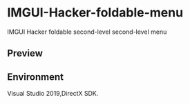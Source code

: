 # IMGUI-Hacker-foldable-menu
IMGUI Hacker foldable second-level second-level menu

## Preview



## Environment
Visual Studio 2019,DirectX SDK.
